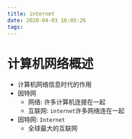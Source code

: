 ```yaml
---
title: internet
date: 2020-04-03 16:05:26
tags:
---
```

# 计算机网络概述
- 计算机网络信息时代的作用
- 因特网
    - 网络: 许多计算机连接在一起
    - 互联网: `internet`许多网络连在一起
- 因特网: `Internet`
    - 全球最大的互联网